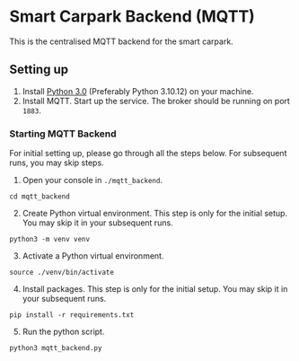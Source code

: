 # Smart Carpark Backend (MQTT)

This is the centralised MQTT backend for the smart carpark.

## Setting up

1. Install [Python 3.0](https://www.python.org/downloads/) (Preferably Python 3.10.12) on your machine.
2. Install MQTT. Start up the service. The broker should be running on port `1883`.

### Starting MQTT Backend

For initial setting up, please go through all the steps below. For subsequent runs, you may skip steps.

1. Open your console in `./mqtt_backend`.

```
cd mqtt_backend
```

2. Create Python virtual environment. This step is only for the initial setup. You may skip it in your subsequent runs.

```
python3 -m venv venv
```

3. Activate a Python virtual environment.

```
source ./venv/bin/activate
```

4. Install packages. This step is only for the initial setup. You may skip it in your subsequent runs.

```
pip install -r requirements.txt
```

5. Run the python script.

```
python3 mqtt_backend.py
```
